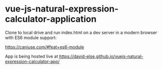 # vue-js-natural-expression-calculator-application

Clone to local drive and run index.html on a dev server in a modern browser with ES6 module support:

https://caniuse.com/#feat=es6-module

App is being hosted live at https://david-else.github.io/vuejs-natural-expression-calculator-app/
